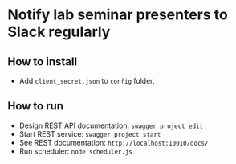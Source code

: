 # Notify lab seminar presenters to Slack regularly

## How to install

* Add `client_secret.json` to `config` folder.

## How to run

* Design REST API documentation: `swagger project edit`
* Start REST service: `swagger project start`
* See REST documentation: `http://localhost:10010/docs/`
* Run scheduler: `node scheduler.js`
